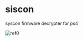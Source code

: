 # siscon
syscon firmware decrypter for ps4

![ref0](https://github.com/zecoxao/siscon/raw/master/siscon.jpg)